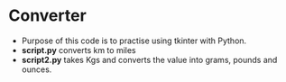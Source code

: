 # Converter

- Purpose of this code is to practise using tkinter with Python.
- **script.py** converts km to miles
- **script2.py** takes Kgs and converts the value into grams, pounds and ounces.